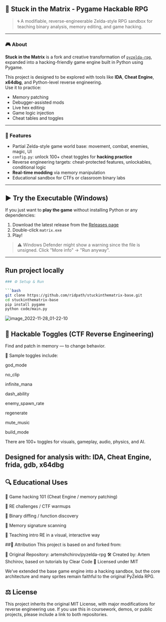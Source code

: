 ## 🧠 Stuck in the Matrix - Pygame Hackable RPG

> 🌀 A modifiable, reverse-engineerable Zelda-style RPG sandbox for teaching binary analysis, memory editing, and game hacking.

---

### 🎮 About

**Stuck in the Matrix** is a fork and creative transformation of [`pyzelda-rpg`](https://github.com/artemshchirov/pyzelda-rpg), expanded into a hacking-friendly game engine built in Python using Pygame.

This project is designed to be explored with tools like **IDA**, **Cheat Engine**, **x64dbg**, and Python-level reverse engineering.  
Use it to practice:

- Memory patching  
- Debugger-assisted mods  
- Live hex editing  
- Game logic injection  
- Cheat tables and toggles

---

### 🧪 Features

- Partial Zelda-style game world base: movement, combat, enemies, magic, UI  
- `config.py`: unlock 100+ cheat toggles for **hacking practice**  
- Reverse engineering targets: cheat-protected features, unlockables, conditional logic  
- **Real-time modding** via memory manipulation  
- Educational sandbox for CTFs or classroom binary labs  

---
## ▶️ Try the Executable (Windows)

If you just want to **play the game** without installing Python or any dependencies:

1. Download the latest release from the [Releases page](https://github.com/ridpath/stuckinthematrix-base/releases)
3. Double-click `matrix.exe` 
4. Play!

> ⚠️ Windows Defender might show a warning since the file is unsigned. Click "More info" → "Run anyway".

---

## Run project locally

```bash
### ⚙️ Setup & Run

```bash
git clone https://github.com/ridpath/stuckinthematrix-base.git
cd stuckinthematrix-base
pip install pygame
python code/main.py
```

![image_2022-11-28_01-22-10](https://user-images.githubusercontent.com/78075439/204165230-b9c48243-f1b8-4906-8088-5a5233865587.png)


## 🧬 Hackable Toggles (CTF Reverse Engineering)

Find and patch in memory — to change behavior.

🔐 Sample toggles include:

god_mode

no_clip

infinite_mana

dash_ability

enemy_spawn_rate

regenerate

mute_music

build_mode

There are 100+ toggles for visuals, gameplay, audio, physics, and AI.

Designed for analysis with: IDA, Cheat Engine, frida, gdb, x64dbg 
---
## 🔍 Educational Uses
🔧 Game hacking 101 (Cheat Engine / memory patching)

🧠 RE challenges / CTF warmups

🧬 Binary diffing / function discovery

🎯 Memory signature scanning

🏫 Teaching intro RE in a visual, interactive way


##🧾 Attribution
This project is based on and forked from:

🧩 Original Repository: artemshchirov/pyzelda-rpg
🛠 Created by: Artem Shchirov, based on tutorials by Clear Code
📄 Licensed under MIT

We’ve extended the base game engine into a hacking sandbox, but the core architecture and many sprites remain faithful to the original PyZelda RPG.

## ⚖️ License
This project inherits the original MIT License, with major modifications for reverse engineering use.
If you use this in coursework, demos, or public projects, please include a link to both repositories.
